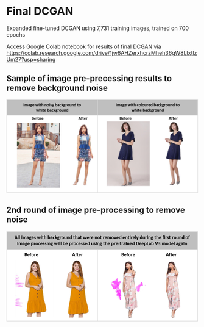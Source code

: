 # Final DCGAN 
Expanded fine-tuned DCGAN using 7,731 training images, trained on 700 epochs

Access Google Colab notebook for results of final DCGAN via https://colab.research.google.com/drive/1jw6AHZerxhcrzMheh36gW8LlxtlzUm27?usp=sharing

## Sample of image pre-precessing results to remove background noise
![Pre-processing results](https://github.com/mingxiuuuuu/cleanedimages/blob/master/results%20of%20pre-processed%20image.png)

## 2nd round of image pre-processing to remove noise 
![uncleaned images](https://github.com/mingxiuuuuu/cleanedimages/blob/master/second%20round%20of%20image%20pre-processing.png)
